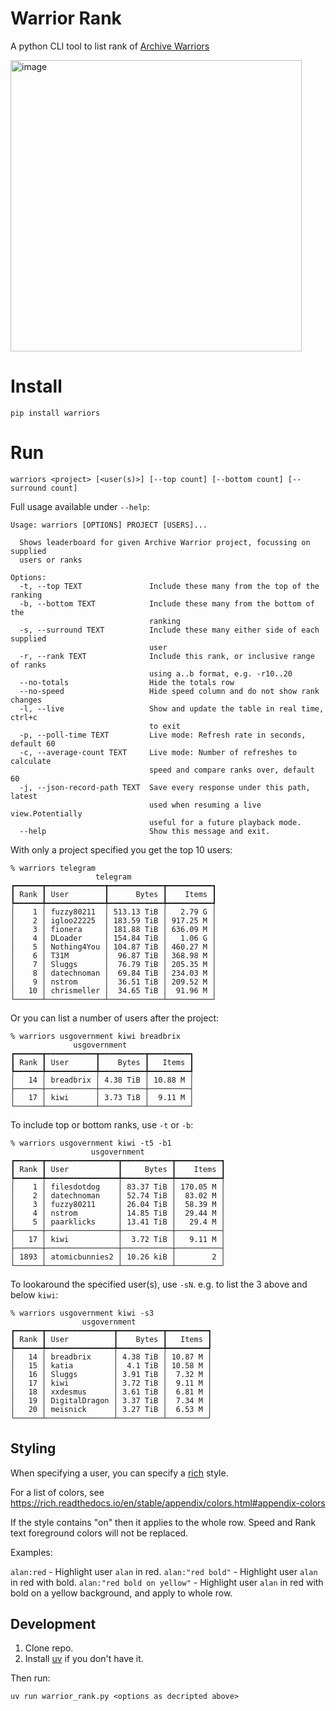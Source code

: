 # Warrior Rank

A python CLI tool to list rank of [Archive Warriors](https://wiki.archiveteam.org/index.php/ArchiveTeam_Warrior)

<img width="466" alt="image" src="https://github.com/user-attachments/assets/3f0d6088-4f8e-47f9-9f45-d4b735b69564" />


# Install

```shell
pip install warriors
```

# Run

```shell
warriors <project> [<user(s)>] [--top count] [--bottom count] [--surround count]
```

Full usage available under `--help`:

```
Usage: warriors [OPTIONS] PROJECT [USERS]...

  Shows leaderboard for given Archive Warrior project, focussing on supplied
  users or ranks

Options:
  -t, --top TEXT               Include these many from the top of the ranking
  -b, --bottom TEXT            Include these many from the bottom of the
                               ranking
  -s, --surround TEXT          Include these many either side of each supplied
                               user
  -r, --rank TEXT              Include this rank, or inclusive range of ranks
                               using a..b format, e.g. -r10..20
  --no-totals                  Hide the totals row
  --no-speed                   Hide speed column and do not show rank changes
  -l, --live                   Show and update the table in real time, ctrl+c
                               to exit
  -p, --poll-time TEXT         Live mode: Refresh rate in seconds, default 60
  -c, --average-count TEXT     Live mode: Number of refreshes to calculate
                               speed and compare ranks over, default 60
  -j, --json-record-path TEXT  Save every response under this path, latest
                               used when resuming a live view.Potentially
                               useful for a future playback mode.
  --help                       Show this message and exit.

```

With only a project specified you get the top 10 users:
```
% warriors telegram
                   telegram                   
┏━━━━━━┳━━━━━━━━━━━━━┳━━━━━━━━━━━━┳━━━━━━━━━━┓
┃ Rank ┃ User        ┃      Bytes ┃    Items ┃
┡━━━━━━╇━━━━━━━━━━━━━╇━━━━━━━━━━━━╇━━━━━━━━━━┩
│    1 │ fuzzy80211  │ 513.13 TiB │   2.79 G │
│    2 │ igloo22225  │ 183.59 TiB │ 917.25 M │
│    3 │ fionera     │ 181.88 TiB │ 636.09 M │
│    4 │ DLoader     │ 154.84 TiB │   1.06 G │
│    5 │ Nothing4You │ 104.87 TiB │ 460.27 M │
│    6 │ T31M        │  96.87 TiB │ 368.98 M │
│    7 │ Sluggs      │  76.79 TiB │ 205.35 M │
│    8 │ datechnoman │  69.84 TiB │ 234.03 M │
│    9 │ nstrom      │  36.51 TiB │ 209.52 M │
│   10 │ chrismeller │  34.65 TiB │  91.96 M │
└──────┴─────────────┴────────────┴──────────┘
```

Or you can list a number of users after the project:

```
% warriors usgovernment kiwi breadbrix
              usgovernment               
┏━━━━━━┳━━━━━━━━━━━┳━━━━━━━━━━┳━━━━━━━━━┓
┃ Rank ┃ User      ┃    Bytes ┃   Items ┃
┡━━━━━━╇━━━━━━━━━━━╇━━━━━━━━━━╇━━━━━━━━━┩
│   14 │ breadbrix │ 4.38 TiB │ 10.88 M │
├──────┼───────────┼──────────┼─────────┤
│   17 │ kiwi      │ 3.73 TiB │  9.11 M │
└──────┴───────────┴──────────┴─────────┘
```

To include top or bottom ranks, use `-t` or `-b`:

```
% warriors usgovernment kiwi -t5 -b1
                  usgovernment                  
┏━━━━━━┳━━━━━━━━━━━━━━━━┳━━━━━━━━━━━┳━━━━━━━━━━┓
┃ Rank ┃ User           ┃     Bytes ┃    Items ┃
┡━━━━━━╇━━━━━━━━━━━━━━━━╇━━━━━━━━━━━╇━━━━━━━━━━┩
│    1 │ filesdotdog    │ 83.37 TiB │ 170.05 M │
│    2 │ datechnoman    │ 52.74 TiB │  83.02 M │
│    3 │ fuzzy80211     │ 26.04 TiB │  58.39 M │
│    4 │ nstrom         │ 14.85 TiB │  29.44 M │
│    5 │ paarklicks     │ 13.41 TiB │   29.4 M │
├──────┼────────────────┼───────────┼──────────┤
│   17 │ kiwi           │  3.72 TiB │   9.11 M │
├──────┼────────────────┼───────────┼──────────┤
│ 1893 │ atomicbunnies2 │ 10.26 kiB │        2 │
└──────┴────────────────┴───────────┴──────────┘
```

To lookaround the specified user(s), use `-sN`. e.g. to list the 3 above and below `kiwi`:

```
% warriors usgovernment kiwi -s3    
                usgovernment                 
┏━━━━━━┳━━━━━━━━━━━━━━━┳━━━━━━━━━━┳━━━━━━━━━┓
┃ Rank ┃ User          ┃    Bytes ┃   Items ┃
┡━━━━━━╇━━━━━━━━━━━━━━━╇━━━━━━━━━━╇━━━━━━━━━┩
│   14 │ breadbrix     │ 4.38 TiB │ 10.87 M │
│   15 │ katia         │  4.1 TiB │ 10.58 M │
│   16 │ Sluggs        │ 3.91 TiB │  7.32 M │
│   17 │ kiwi          │ 3.72 TiB │  9.11 M │
│   18 │ xxdesmus      │ 3.61 TiB │  6.81 M │
│   19 │ DigitalDragon │ 3.37 TiB │  7.34 M │
│   20 │ meisnick      │ 3.27 TiB │  6.53 M │
└──────┴───────────────┴──────────┴─────────┘
```

## Styling

When specifying a user, you can specify a [rich](https://rich.readthedocs.io/en/stable/style.html) style.

For a list of colors, see https://rich.readthedocs.io/en/stable/appendix/colors.html#appendix-colors

If the style contains "on" then it applies to the whole row. Speed and Rank text foreground colors will not be replaced.

Examples:

`alan:red` - Highlight user `alan` in red.
`alan:"red bold"` - Highlight user `alan` in red with bold.
`alan:"red bold on yellow"` - Highlight user `alan` in red with bold on a yellow background, and apply to whole row.

## Development

1. Clone repo.
2. Install [uv](https://docs.astral.sh/uv/getting-started/installation/) if you don't have it.

Then run:

```shell
uv run warrior_rank.py <options as decripted above>
```
